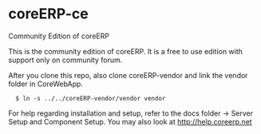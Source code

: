 # coreERP-ce
Community Edition of coreERP

This is the community edition of coreERP. It is a free to use edition with support only on community forum.

After you clone this repo, also clone coreERP-vendor and link the vendor folder in CoreWebApp.
```
  $ ln -s ../../coreERP-vendor/vendor vendor
```

For help regarding installation and setup, refer to the docs folder -> Server Setup and Component Setup. You may also look at http://help.coreerp.net
